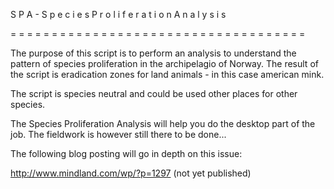 S  P  A  -  S p e c i e s   P r o l i f e r a t i o n   A n a l y s i s

= = = = = = = = = = = = = = = = = = = = = = = = = = = = = = = = = = = =

The purpose of this script is to perform an analysis to understand the pattern of species proliferation in the archipelagio of Norway. The result of the script is eradication zones for land animals - in this case american mink.

The script is species neutral and could be used other places for other species.

The Species Proliferation Analysis will help you do the desktop part of the job. The fieldwork is however still there to be done...

The following blog posting will go in depth on this issue:

http://www.mindland.com/wp/?p=1297
(not yet published)


